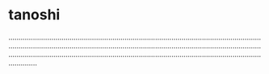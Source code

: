# tanoshi
..................................................................................................................................................................................................................................................................................................................................................................................................